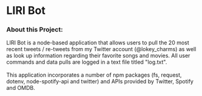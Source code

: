 # LIRI Bot
<h3>About this Project:</h3>
LIRI Bot is a node-based application that allows users to pull the 20 most recent tweets / re-tweets from my Twitter account (@lokey_charms) as well as look up  information regarding their favorite songs and movies. All user commands and data pulls are logged in a text file titled "log.txt".
<br/><br/>
This application incorporates a number of npm packages (fs, request, dotenv, node-spotify-api and twitter) and APIs provided by Twitter, Spotify and OMDB. 



